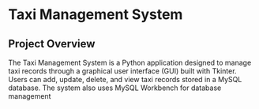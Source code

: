 # Taxi Management System

## Project Overview
The Taxi Management System is a Python application designed to manage taxi records through a graphical user interface (GUI) built with Tkinter. Users can add, update, delete, and view taxi records stored in a MySQL database. The system also uses MySQL Workbench for database management

